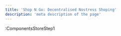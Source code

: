 ```yaml
---
title: 'Shop N Go: Decentralised Nostress Shoping'
description: 'meta description of the page'
---
```



:ComponentsStoreStep1
